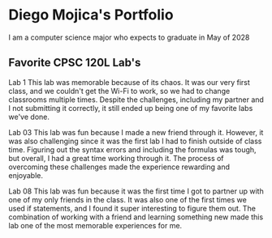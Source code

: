 # Diego Mojica's Portfolio 

I am a computer science major who expects to graduate in May of 2028

## Favorite CPSC 120L Lab's
Lab 1
This lab was memorable because of its chaos. It was our very first class, and we couldn't get the Wi-Fi to work, so we had to change classrooms multiple times. Despite the challenges, including my partner and I not submitting it correctly, it still ended up being one of my favorite labs we've done.

Lab 03
This lab was fun because I made a new friend through it. However, it was also challenging since it was the first lab I had to finish outside of class time. Figuring out the syntax errors and including the formulas was tough, but overall, I had a great time working through it. The process of overcoming these challenges made the experience rewarding and enjoyable.

Lab 08 
This lab was fun because it was the first time I got to partner up with one of my only friends in the class. It was also one of the first times we used if statements, and I found it super interesting to figure them out. The combination of working with a friend and learning something new made this lab one of the most memorable experiences for me.
